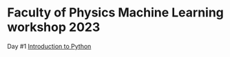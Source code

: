# Faculty of Physics Machine Learning workshop 2023

Day #1
[Introduction to Python](https://github.com/kmrakovcic/FoP_ML_workshop23/blob/master/01_introduction_to_python.ipynb)
